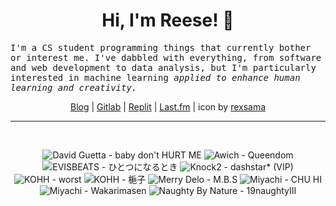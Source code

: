<h1 align="center">Hi, I'm Reese! 👋</h1>

<p><samp>I'm a CS student programming things that currently bother or interest me. I've dabbled with everything, from software and web development to data analysis, but I'm particularly interested in machine learning <i>applied to enhance human learning and creativity.</i></p></samp>

<p align="center">
 <a href="https://renys.dev">Blog</a> | <a href="https://gitlab.com/renys">Gitlab</a> | <a href="https://replit.com/@renys">Replit</a> | <a href="https://last.fm/user/i-dle">Last.fm</a> | icon by <a href="https://deviantart.com/rexsama">rexsama</a>
</p>

<hr class="dotted">
<br>
<!-- lastfm -->
<p align="center"><img src="https://lastfm.freetls.fastly.net/i/u/64s/eeadecd238bb7f980442ee6f8e3bb553.jpg" title="David Guetta - baby don't HURT ME"> <img src="https://lastfm.freetls.fastly.net/i/u/64s/4d9b3273127265d50e73069e721a61a2.jpg" title="Awich - Queendom"> <img src="https://lastfm.freetls.fastly.net/i/u/64s/d91ffec522a54352b029e1b4b112018a.png" title="EVISBEATS - ひとつになるとき"> <img src="https://lastfm.freetls.fastly.net/i/u/64s/e864687b4b70dd1a8298e79a9d7483cf.jpg" title="Knock2 - dashstar* (VIP)"> <img src="https://lastfm.freetls.fastly.net/i/u/64s/1eab39ff33d6256abb9c2e19b5a442e6.jpg" title="KOHH - worst"> <img src="https://lastfm.freetls.fastly.net/i/u/64s/a6ae56266f1f9c37f2a60de04798a902.png" title="KOHH - 梔子"> <img src="https://lastfm.freetls.fastly.net/i/u/64s/d0422b35074d1b0a696067e98da9c9cb.jpg" title="Merry Delo - M.B.S"> <img src="https://lastfm.freetls.fastly.net/i/u/64s/cf1b40a53d6d7312025ef1a66f850c96.jpg" title="Miyachi - CHU HI"> <img src="https://lastfm.freetls.fastly.net/i/u/64s/36bb406b17f0d02c50dd2ad2632cb0dc.jpg" title="Miyachi - Wakarimasen"> <img src="https://lastfm.freetls.fastly.net/i/u/64s/cfa6390899b546b1a5b016a10e8fc81e.jpg" title="Naughty By Nature - 19naughtyIII"> </p>
